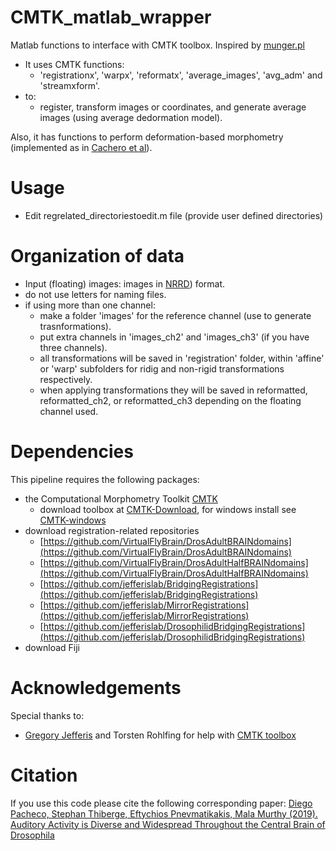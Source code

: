 # CMTK_matlab_wrapper

Matlab functions to interface with CMTK toolbox.
Inspired by [munger.pl](https://github.com/jefferis/AnalysisSuiteBin/blob/master/munger.pl)

- It uses CMTK functions:
    - 'registrationx', 'warpx', 'reformatx', 'average_images', 'avg_adm' and 'streamxform'.
- to:
    - register, transform images or coordinates, and generate average images (using average dedormation model).

Also, it has functions to perform deformation-based morphometry (implemented as in [Cachero et al](https://www.sciencedirect.com/science/article/pii/S0960982210009474?via%3Dihub)).

# Usage

- Edit regrelated_directoriestoedit.m file (provide user defined directories)

# Organization of data

- Input (floating) images: images in [NRRD](http://teem.sourceforge.net/nrrd/format.html)) format.
- do not use letters for naming files.
- if using more than one channel:
    - make a folder 'images' for the reference channel (use to generate trasnformations).
    - put extra channels in 'images_ch2' and 'images_ch3' (if you have three channels).
    - all transformations will be saved in 'registration' folder, within 'affine' or 'warp' subfolders for ridig and non-rigid transformations respectively.
    - when applying transformations they will be saved in reformatted, reformatted_ch2, or reformatted_ch3 depending on the floating channel used.

# Dependencies

This pipeline requires the following packages:
- the Computational Morphometry Toolkit [CMTK](https://www.nitrc.org/projects/cmtk)
    - download toolbox at [CMTK-Download](https://www.nitrc.org/frs/?group_id=212), for windows install see [CMTK-windows](https://github.com/jefferis/nat/blob/master/vignettes/Installation.Rmd)
- download registration-related repositories
    - [https://github.com/VirtualFlyBrain/DrosAdultBRAINdomains](https://github.com/VirtualFlyBrain/DrosAdultBRAINdomains)
    - [https://github.com/VirtualFlyBrain/DrosAdultHalfBRAINdomains](https://github.com/VirtualFlyBrain/DrosAdultHalfBRAINdomains)
    - [https://github.com/jefferislab/BridgingRegistrations](https://github.com/jefferislab/BridgingRegistrations)
    - [https://github.com/jefferislab/MirrorRegistrations](https://github.com/jefferislab/MirrorRegistrations)
    - [https://github.com/jefferislab/DrosophilidBridgingRegistrations](https://github.com/jefferislab/DrosophilidBridgingRegistrations)
- download Fiji

# Acknowledgements

Special thanks to:
- [Gregory Jefferis](https://github.com/jefferis) and Torsten Rohlfing for help with [CMTK toolbox](https://www.nitrc.org/projects/cmtk)

# Citation

If you use this code please cite the following corresponding paper:
[Diego Pacheco, Stephan Thiberge, Eftychios Pnevmatikakis, Mala Murthy (2019). Auditory Activity is Diverse and Widespread Throughout the Central Brain of Drosophila](https://doi.org/10.1101/709519)
